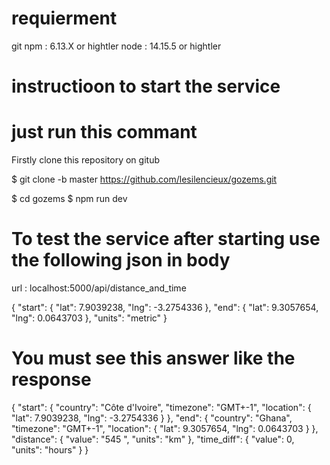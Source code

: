 # requierment
git 
npm : 6.13.X or hightler 
node : 14.15.5 or hightler

# instructioon to start the service
# just run this commant
Firstly clone this repository on gitub

$ git clone -b master https://github.com/lesilencieux/gozems.git

$ cd gozems
$ npm run dev

# To test the service after starting use the following json in body 

url :  localhost:5000/api/distance_and_time

{
 "start": { "lat": 7.9039238, "lng": -3.2754336 },
 "end": { "lat": 9.3057654, "lng": 0.0643703 },
 "units": "metric"
 }
 # You must see this answer like the response

{
    "start": {
        "country": "Côte d'Ivoire",
        "timezone": "GMT+-1",
        "location": {
            "lat": 7.9039238,
            "lng": -3.2754336
        }
    },
    "end": {
        "country": "Ghana",
        "timezone": "GMT+-1",
        "location": {
            "lat": 9.3057654,
            "lng": 0.0643703
        }
    },
    "distance": {
        "value": "545 ",
        "units": "km"
    },
    "time_diff": {
        "value": 0,
        "units": "hours"
    }
}